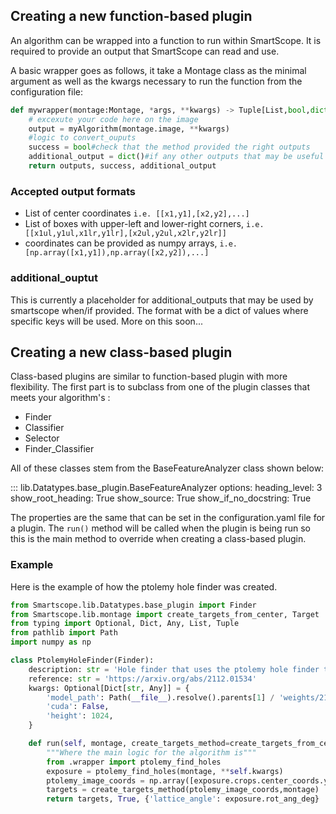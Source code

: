 ## Creating a new function-based plugin

An algorithm can be wrapped into a function to run within SmartScope. It is required to provide an output that SmartScope can read and use.

A basic wrapper goes as follows, it take a Montage class as the minimal argument as well as the kwargs necessary to run the function from the configuration file:

```python
def mywrapper(montage:Montage, *args, **kwargs) -> Tuple[List,bool,dict]:
    # excexute your code here on the image
    output = myAlgorithm(montage.image, **kwargs)
    #logic to convert_ouputs
    success = bool#check that the method provided the right outputs
    additional_output = dict()#if any other outputs that may be useful are returned
    return outputs, success, additional_output
```

### Accepted output formats


- List of center coordinates `i.e. [[x1,y1],[x2,y2],...]`
- List of boxes with upper-left and lower-right corners, `i.e. [[x1ul,y1ul,x1lr,y1lr],[x2ul,y2ul,x2lr,y2lr]]`
- coordinates can be provided as numpy arrays, `i.e.[np.array([x1,y1]),np.array([x2,y2]),...]`

### additional_ouptut

This is currently a placeholder for additional_outputs that may be used by smartscope when/if provided. The format with be a dict of values where specific keys will be used. More on this soon...


## Creating a new class-based plugin


Class-based plugins are similar to function-based plugin with more flexibility. The first part is to subclass from one of the plugin classes that meets your algorithm's :

- Finder
- Classifier
- Selector
- Finder_Classifier


All of these classes stem from the BaseFeatureAnalyzer class shown below:

::: lib.Datatypes.base_plugin.BaseFeatureAnalyzer
    options:
        heading_level: 3
        show_root_heading: True
        show_source: True
        show_if_no_docstring: True

The properties are the same that can be set in the configuration.yaml file for a plugin. The `run()` method will be called when the plugin is being run so this is the main method to override when creating a class-based plugin.

### Example

Here is the example of how the ptolemy hole finder was created.

```python
from Smartscope.lib.Datatypes.base_plugin import Finder
from Smartscope.lib.montage import create_targets_from_center, Target
from typing import Optional, Dict, Any, List, Tuple
from pathlib import Path
import numpy as np

class PtolemyHoleFinder(Finder):
    description: str = 'Hole finder that uses the ptolemy hole finder to find the holes at medium magnification.'
    reference: str = 'https://arxiv.org/abs/2112.01534'
    kwargs: Optional[Dict[str, Any]] = { 
        'model_path': Path(__file__).resolve().parents[1] / 'weights/211026_unet_9x64_ep6.torchmodel',
        'cuda': False,
        'height': 1024,
    }

    def run(self, montage, create_targets_method=create_targets_from_center)-> Tuple[List[Target], bool, Dict]:
        """Where the main logic for the algorithm is"""
        from .wrapper import ptolemy_find_holes         
        exposure = ptolemy_find_holes(montage, **self.kwargs)
        ptolemy_image_coords = np.array([exposure.crops.center_coords.y*exposure.scale,exposure.crops.center_coords.x*exposure.scale],dtype=int).transpose()
        targets = create_targets_method(ptolemy_image_coords,montage)
        return targets, True, {'lattice_angle': exposure.rot_ang_deg}
```